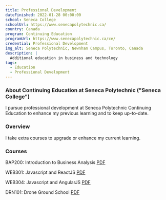 ```yaml
---
title: Professional Development
dateFinished: 2022-01-28 00:00:00
school: Seneca College
schoolUrl: https://www.senecapolytechnic.ca/
country: Canada
program: Continuing Education 
programUrl: https://www.senecapolytechnic.ca/ce/
credential: Professional Development
img_alt: Seneca Polytechnic, Newnham Campus, Toronto, Canada
description: |
  Additional education in business and technology
tags:
  - Education
  - Professional Development
---
```


### About Continuing Education at Seneca Polytechnic ("Seneca College")

I pursue professional development at Seneca Polytechnic Continuing Education to enhance my previous learning and to keep up-to-date.

### Overview

I take extra courses to upgrade or enhance my current learning. 

### Courses

BAP200: Introduction to Business Analysis <a href="/t/Seneca%20College/SenecaCollege_Summer2018_BAP-200.pdf" target="_blank">PDF</a>

WEB301: Javascript and ReactJS <a href="/t/Seneca%20College/SenecaCollege_Summer2019_WEB-301.pdf" target="_blank">PDF</a>

WEB304: Javascript and AngularJS <a href="/t/Seneca%20College/SenecaCollege_Summer2019_WEB-304.pdf" target="_blank">PDF</a>

DRN101: Drone Ground School <a href="/t/Seneca%20College/SenecaCollege_Summer2022_DRN-101.pdf" target="_blank">PDF</a>
